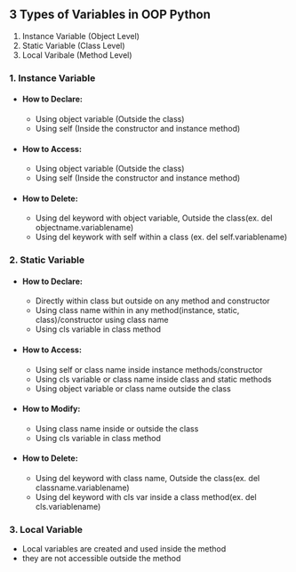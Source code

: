 ## 3 Types of Variables in OOP Python
1. Instance Variable (Object Level)
2. Static Variable (Class Level)
3. Local Varibale (Method Level)


### 1. Instance Variable

- ####  How to Declare:
  - Using object variable (Outside the class)
  - Using self (Inside the constructor and instance method)

- #### How to Access:
  - Using object variable (Outside the class)
  - Using self (Inside the constructor and instance method)

- #### How to Delete:
  - Using del keyword with object variable, Outside the class(ex. del objectname.variablename)
  - Using del keywork with self within a class (ex. del self.variablename)
  
### 2. Static Variable

- ####  How to Declare:
  - Directly within class but outside on any method and constructor
  - Using class name within in any method(instance, static, class)/constructor using class name
  - Using cls variable in class method
  
- #### How to Access:
  - Using self or class name inside instance methods/constructor
  - Using cls variable or class name inside class and static methods
  - Using object variable or class name outside the class

- #### How to Modify:
  - Using class name inside or outside the class
  - Using cls variable in class method
  
- #### How to Delete:
  - Using del keyword with class name, Outside the class(ex. del classname.variablename)
  - Using del keyword with cls var inside a class method(ex. del cls.variablename)
  
### 3. Local Variable
	
  - Local variables are created and used inside the method
  - they are not accessible outside the method
